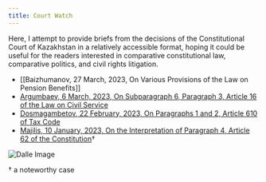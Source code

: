 ```yaml
---
title: Court Watch
---
```

Here, I attempt to provide briefs from the decisions of the Constitutional Court of Kazakhstan in a relatively accessible format, hoping it could be useful for the readers interested in comparative constitutional law, comparative politics, and civil rights litigation.


* [[Baizhumanov, 27 March, 2023, On Various Provisions of the Law on Pension Benefits]]
* [Argumbaev, 6 March, 2023, On Subparagraph 6, Paragraph 3, Article 16 of the Law on Civil Service](Argumbaev,%206%20March,%202023,%20On%20Subparagraph%206,%20Paragraph%203,%20Article%2016%20of%20the%20Law%20on%20Civil%20Service.md)
* [Dosmagambetov, 22 February, 2023, On Paragraphs 1 and 2, Article 610 of Tax Code](Dosmagambetov,%2022%20February,%202023,%20On%20Paragraphs%201%20and%202,%20Article%20610%20of%20Tax%20Code.md)
* [Majilis, 10 January, 2023, On the Interpretation of Paragraph 4, Article 62 of the Constitution](Majilis,%2010%20January,%202023,%20On%20the%20Interpretation%20of%20Paragraph%204,%20Article%2062%20of%20the%20Constitution.md)†


![Dalle Image](https://i.imgur.com/NsI2lBr.png)


† a noteworthy case
